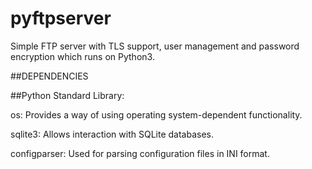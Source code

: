 # pyftpserver
Simple FTP server with TLS support, user management and password encryption which runs on Python3.

##DEPENDENCIES

##Python Standard Library:

os: Provides a way of using operating system-dependent functionality.

sqlite3: Allows interaction with SQLite databases.

configparser: Used for parsing configuration files in INI format.
